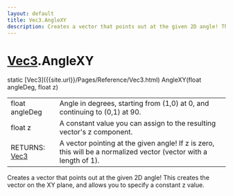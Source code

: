 ```yaml
---
layout: default
title: Vec3.AngleXY
description: Creates a vector that points out at the given 2D angle! This creates the vector on the XY plane, and allows you to specify a constant z value.
---
```

# [Vec3]({{site.url}}/Pages/Reference/Vec3.html).AngleXY

<div class='signature' markdown='1'>
static [Vec3]({{site.url}}/Pages/Reference/Vec3.html) AngleXY(float angleDeg, float z)
</div>

|  |  |
|--|--|
|float angleDeg|Angle in degrees, starting from (1,0) at             0, and continuing to (0,1) at 90.|
|float z|A constant value you can assign to the resulting             vector's z component.|
|RETURNS: [Vec3]({{site.url}}/Pages/Reference/Vec3.html)|A vector pointing at the given angle! If z is zero, this will be a normalized vector (vector with a length of 1).|

Creates a vector that points out at the given 2D angle!
This creates the vector on the XY plane, and allows you to
specify a constant z value.



